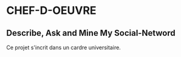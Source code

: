 # CHEF-D-OEUVRE
## Describe, Ask and Mine My Social-Netword 
 
Ce projet s'incrit dans un cardre universitaire.
 
